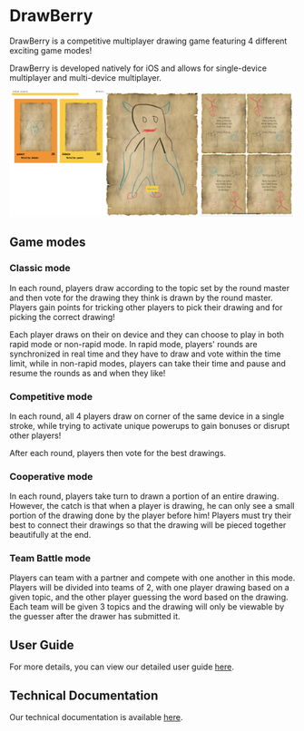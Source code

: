 # DrawBerry

DrawBerry is a competitive multiplayer drawing game featuring 4 different exciting game modes!

DrawBerry is developed natively for iOS and allows for single-device multiplayer and multi-device multiplayer. 

![Screenshot](./Screenshots/Screenshot.png "Screenshot")

## Game modes

### Classic mode
In each round, players draw according to the topic set by the round master and then vote for the drawing they think is drawn by the round master. Players gain points for tricking other players to pick their drawing and for picking the correct drawing!

Each player draws on their on device and they can choose to play in both rapid mode or non-rapid mode. In rapid mode, players' rounds are synchronized in real time and they have to draw and vote within the time limit, while in non-rapid modes, players can take their time and pause and resume the rounds as and when they like!

### Competitive mode
In each round, all 4 players draw on corner of the same device in a single stroke, while trying to activate unique powerups to gain bonuses or disrupt other players! 

After each round, players then vote for the best drawings.

### Cooperative mode
In each round, players take turn to drawn a portion of an entire drawing. However, the catch is that when a player is drawing, he can only see a small portion of the drawing done by the player before him! Players must try their best to connect their drawings so that the drawing will be pieced together beautifully at the end.

### Team Battle mode
Players can team with a partner and compete with one another in this mode. Players will be divided into teams of 2, with one player drawing based on a given topic, and the other player guessing the word based on the drawing.  Each team will be given 3 topics and the  drawing will only be viewable by the guesser after the drawer has submitted it. 

## User Guide

For more details, you can view our detailed user guide [here](https://docs.google.com/document/d/1XOgJXbrhGm7kI4rVj-cud-_A1mnHD0s07V4B-ro2u74/edit?usp=sharing).

## Technical Documentation

Our technical documentation is available [here](https://docs.google.com/document/d/1OSs5fDka3LGaleCTMPscR_fBvY5B3jsHi_jf36ntfmU/edit?usp=sharing).